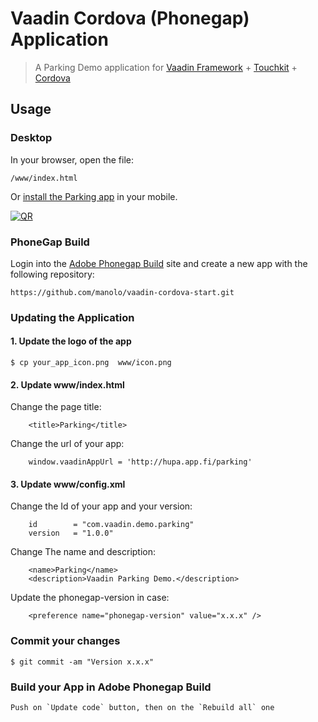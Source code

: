 # Vaadin Cordova (Phonegap) Application

> A Parking Demo application for [Vaadin Framework](http://vaadin.com) + [Touchkit](http://vaadin.com/touchkit) + [Cordova](http://cordova.apache.org/)

## Usage

### Desktop

In your browser, open the file:

    /www/index.html

Or [install the Parking app](https://build.phonegap.com/apps/1061699/share) in your mobile.

[![QR](https://chart.googleapis.com/chart?chs=150x150&cht=qr&chl=http://build.phonegap.com/apps/1061699/install/)](https://build.phonegap.com/apps/1061699/share)

### PhoneGap Build

Login into the [Adobe Phonegap Build](https://build.phonegap.com) site and
create a new app with the following repository:

    https://github.com/manolo/vaadin-cordova-start.git

### Updating the Application

#### 1. Update the logo of the app

    $ cp your_app_icon.png  www/icon.png

#### 2. Update www/index.html

Change the page title:

        <title>Parking</title>

Change the url of your app:

        window.vaadinAppUrl = 'http://hupa.app.fi/parking'

#### 3. Update www/config.xml
   
Change the Id of your app and your version:

        id        = "com.vaadin.demo.parking"
        version   = "1.0.0"

Change The name and description:

        <name>Parking</name>
        <description>Vaadin Parking Demo.</description>

Update the phonegap-version in case:

        <preference name="phonegap-version" value="x.x.x" />

### Commit your changes

    $ git commit -am "Version x.x.x"

### Build your App in Adobe Phonegap Build

    Push on `Update code` button, then on the `Rebuild all` one

